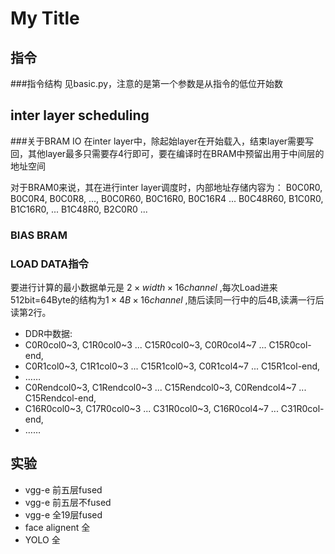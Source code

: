 # My Title

## 指令
###指令结构
见basic.py，注意的是第一个参数是从指令的低位开始数

## inter layer scheduling

###关于BRAM IO
在inter layer中，除起始layer在开始载入，结束layer需要写回，其他layer最多只需要存4行即可，要在编译时在BRAM中预留出用于中间层的地址空间

对于BRAM0来说，其在进行inter layer调度时，内部地址存储内容为：
B0C0R0, B0C0R4, B0C0R8, ..., B0C0R60, B0C16R0, B0C16R4 ... B0C48R60, 
B1C0R0, B1C16R0, ... B1C48R0, B2C0R0 ...

### BIAS BRAM

### LOAD DATA指令

要进行计算的最小数据单元是 $2\times width \times 16channel$ ,每次Load进来512bit=64Byte的结构为$1\times 4B \times 16channel$ ,随后读同一行中的后4B,读满一行后读第2行。

- DDR中数据:
- C0R0col0~3, C1R0col0~3 ... C15R0col0~3, C0R0col4~7 ...  C15R0col-end, 
- C0R1col0~3, C1R1col0~3 ... C15R1col0~3, C0R1col4~7 ...  C15R1col-end,
- ……
- C0Rendcol0~3, C1Rendcol0~3 ... C15Rendcol0~3, C0Rendcol4~7 ...  C15Rendcol-end,  
- C16R0col0~3, C17R0col0~3 ... C31R0col0~3, C16R0col4~7 ...  C31R0col-end, 
- ……

## 实验

- vgg-e 前五层fused
- vgg-e 前五层不fused
- vgg-e 全19层fused
- face alignent 全
- YOLO 全
